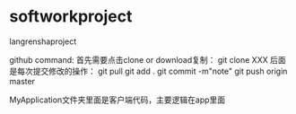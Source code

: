 # softworkproject
langrenshaproject

github command:
	首先需要点击clone or download复制：
	git clone XXX
	后面是每次提交修改的操作：
	git pull
	git add .
	git commit -m"note"
	git push origin master
	
MyApplication文件夹里面是客户端代码，主要逻辑在app里面
